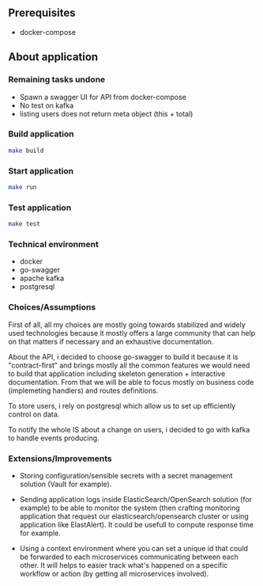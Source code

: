 ## Prerequisites

* docker-compose

## About application

### Remaining tasks undone

* Spawn a swagger UI for API from docker-compose
* No test on kafka
* listing users does not return meta object (this + total)

### Build application

  ```sh
  make build
  ```

### Start application

  ```sh
  make run
  ```

### Test application

  ```sh
  make test
  ```

### Technical environment

* docker
* go-swagger
* apache kafka
* postgresql

### Choices/Assumptions

First of all, all my choices are mostly going towards stabilized and widely used technologies because it mostly offers a large community that can help on that matters if necessary and an exhaustive documentation.

About the API, i decided to choose go-swagger to build it because it is "contract-first" and brings mostly all the common features we would need to build that application including skeleton generation + interactive documentation. From that we will be able to focus mostly on business code (implemeting handlers) and routes definitions.

To store users, i rely on postgresql which allow us to set up efficiently control on data.

To notify the whole IS about a change on users, i decided to go with kafka to handle events producing.

### Extensions/Improvements

* Storing configuration/sensible secrets with a secret management solution (Vault for example).

* Sending application logs inside ElasticSearch/OpenSearch solution (for example) to be able to monitor the system (then crafting monitoring application that request our elasticsearch/opensearch cluster or using application like ElastAlert). It could be usefull to compute response time for example.

* Using a context environment where you can set a unique id that could be forwarded to each microservices communicating between each other. It will helps to easier track what's happened on a specific workflow or action (by getting all microservices involved).
